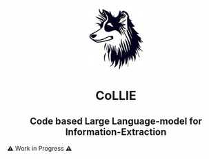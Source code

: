 <center>
<img src="assets/CoLLIE_project_icon.png" style="border-radius: 25%; height: 150px;">
<h1>CoLLIE</h1>
<h2><b>C</b>ode based <b>L</b>arge <b>L</b>anguage-model for <b>I</b>nformation-<b>E</b>xtraction</h2>
</center>

:warning: Work in Progress :warning:
